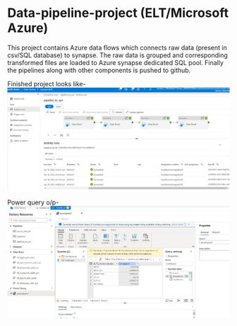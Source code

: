 # Data-pipeline-project (ELT/Microsoft Azure)
This project contains Azure data flows which connects raw data (present in csv/SQL database) to synapse. The raw data is grouped and corresponding transformed files are loaded to Azure synapse dedicated SQL pool. Finally the pipelines along with other components is pushed to github.

Finished project looks like-
![alt text](https://github.com/manas1230/Data-pipeline-project/blob/main/Master%20pipeline_tosynapse.JPG)

Power query o/p-
![alt text](https://github.com/manas1230/Data-pipeline-project/blob/main/power%20query%20group%20by%20work%20location.JPG)
